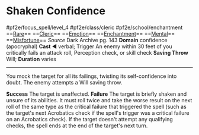 # Shaken Confidence
#pf2e/focus_spell/level_4 #pf2e/class/cleric #pf2e/school/enchantment 
==[Rare](Rare.md)== ==[Cleric](Cleric.md)== ==[Emotion](Emotion.md)== ==[Enchantment](Enchantment.md)== ==[Mental](Mental.md)== ==[Misfortune](Misfortune.md)==
*Source* Dark Archive pg. 143
**Domain** confidence (apocryphal)
**Cast** ◄ verbal; Trigger An enemy within 30 feet of you critically fails an attack roll, Perception check, or skill check
**Saving Throw** Will; **Duration** varies

---
You mock the target for all its failings, twisting its self-confidence into doubt. The enemy attempts a Will saving throw.

**Success** The target is unaffected.
**Failure** The target is briefly shaken and unsure of its abilities. It must roll twice and take the worse result on the next roll of the same type as the critical failure that triggered the spell (such as the target's next Acrobatics check if the spell's trigger was a critical failure on an Acrobatics check). If the target doesn't attempt any qualifying checks, the spell ends at the end of the target's next turn.